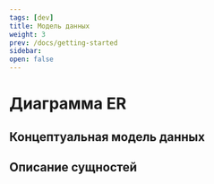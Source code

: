 ```yaml
---
tags: [dev]
title: Модель данных
weight: 3
prev: /docs/getting-started
sidebar:
open: false
---
```


# Диаграмма ER

## Концептуальная модель данных

## Описание сущностей

